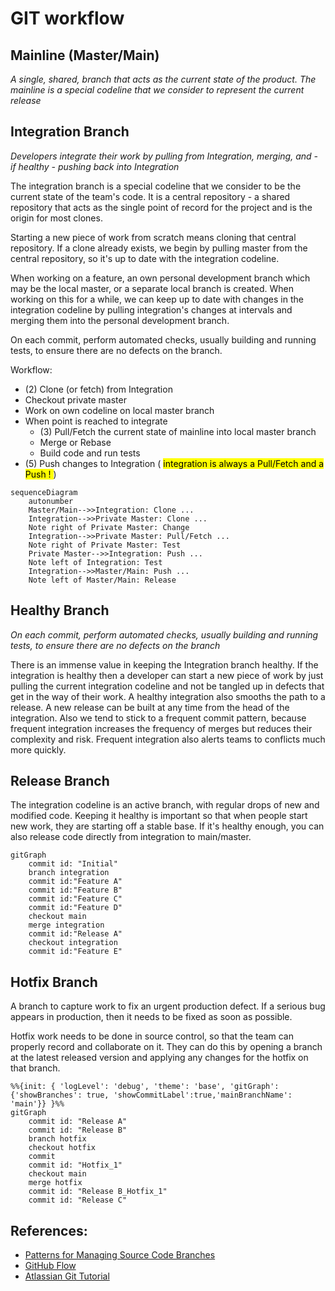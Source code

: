 # GIT workflow

## Mainline (Master/Main)
_A single, shared, branch that acts as the current state of the product. The mainline is a special codeline that we consider to represent the current release_

## Integration Branch
_Developers integrate their work by pulling from Integration, merging, and - if healthy - pushing back into Integration_

The integration branch is a special codeline that we consider to be the current state of the team's code. It is a central repository - a shared repository that acts as the single point of record for the project and is the origin for most clones.

Starting a new piece of work from scratch means cloning that central repository. If a clone already exists, we begin by pulling master from the central repository, so it's up to date with the integration codeline.

When working on a feature, an own personal development branch which may be the local master, or a separate local branch is created. When working on this for a while, we can keep up to date with changes in the integration codeline by pulling integration's changes at intervals and merging them into the personal development branch.

On each commit, perform automated checks, usually building and running tests, to ensure there are no defects on the branch.

Workflow:
* (2) Clone (or fetch) from Integration
* Checkout private master
* Work on own codeline on local master branch
* When point is reached to integrate
    * (3) Pull/Fetch the current state of mainline into local master branch
    * Merge or Rebase
    * Build code and run tests
* (5) Push changes to Integration ( <mark> integration is always a Pull/Fetch and a Push ! </mark> )

``` mermaid
sequenceDiagram
    autonumber
    Master/Main-->>Integration: Clone ...
    Integration-->>Private Master: Clone ...
    Note right of Private Master: Change
    Integration-->>Private Master: Pull/Fetch ...
    Note right of Private Master: Test
    Private Master-->>Integration: Push ...
    Note left of Integration: Test
    Integration-->>Master/Main: Push ...
    Note left of Master/Main: Release
```
## Healthy Branch
_On each commit, perform automated checks, usually building and running tests, to ensure there are no defects on the branch_

There is an immense value in keeping the Integration branch healthy. If the integration is healthy then a developer can start a new piece of work by just pulling the current integration codeline and not be tangled up in defects that get in the way of their work. 
A healthy integration also smooths the path to a release. A new release can be built at any time from the head of the integration. 
Also we tend to stick to a frequent commit pattern, because frequent integration increases the frequency of merges but reduces their complexity and risk. Frequent integration also alerts teams to conflicts much more quickly. 

## Release Branch
The integration codeline is an active branch, with regular drops of new and modified code. Keeping it healthy is important so that when people start new work, they are starting off a stable base. If it's healthy enough, you can also release code directly from integration to main/master.

``` mermaid
gitGraph
    commit id: "Initial"
    branch integration
    commit id:"Feature A"
    commit id:"Feature B"
    commit id:"Feature C"
    commit id:"Feature D"
    checkout main
    merge integration
    commit id:"Release A"
    checkout integration
    commit id:"Feature E"
```

## Hotfix Branch

A branch to capture work to fix an urgent production defect.
If a serious bug appears in production, then it needs to be fixed as soon as possible.

Hotfix work needs to be done in source control, so that the team can properly record and collaborate on it. They can do this by opening a branch at the latest released version and applying any changes for the hotfix on that branch.


``` mermaid
%%{init: { 'logLevel': 'debug', 'theme': 'base', 'gitGraph': {'showBranches': true, 'showCommitLabel':true,'mainBranchName': 'main'}} }%%
gitGraph
    commit id: "Release A"
    commit id: "Release B"
    branch hotfix
    checkout hotfix
    commit
    commit id: "Hotfix_1"
    checkout main
    merge hotfix
    commit id: "Release B_Hotfix_1"
    commit id: "Release C"
```

## References:
* [Patterns for Managing Source Code Branches](https://martinfowler.com/articles/branching-patterns.html#Git-flow)
* [GitHub  Flow](http://scottchacon.com/2011/08/31/github-flow.html)
* [Atlassian Git Tutorial](https://www.atlassian.com/git/tutorials/comparing-workflows)